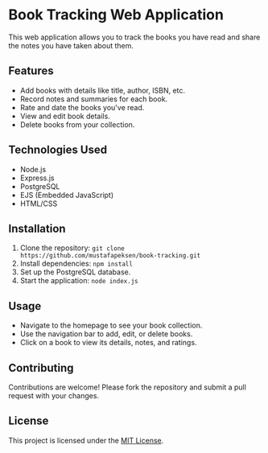 # Book Tracking Web Application

This web application allows you to track the books you have read and share the notes you have taken about them.

## Features

- Add books with details like title, author, ISBN, etc.
- Record notes and summaries for each book.
- Rate and date the books you've read.
- View and edit book details.
- Delete books from your collection.

## Technologies Used

- Node.js
- Express.js
- PostgreSQL
- EJS (Embedded JavaScript)
- HTML/CSS

## Installation

1. Clone the repository: `git clone https://github.com/mustafapeksen/book-tracking.git`
2. Install dependencies: `npm install`
3. Set up the PostgreSQL database.
4. Start the application: `node index.js`


## Usage

- Navigate to the homepage to see your book collection.
- Use the navigation bar to add, edit, or delete books.
- Click on a book to view its details, notes, and ratings.

## Contributing

Contributions are welcome! Please fork the repository and submit a pull request with your changes.

## License

This project is licensed under the [MIT License](LICENSE).
